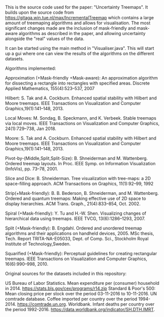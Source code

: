 This is the source code used for the paper: "Uncertainty Treemaps". It builds upon the source code from https://gitaga.win.tue.nl/max/IncrementalTreemap which contains a large amount of treemaping algorithms and allows for visualisation. The most significant changes made are the inclusion of mask-friendly and mask-aware algorithms as described in the paper, and allowing uncertainty alongside the "real" values of the data. 

It can be started using the main method in "Visualiser.java". This will start up a gui where one can view the results of the algorithms on the different datasets.



Algorithms implemented:

Approximation (+Mask-friendly +Mask-aware): An approximation algorithm for dissecting a rectangle into rectangles with specified areas. Discrete Applied Mathematics, 155(4):523–537, 2007

Hilbert: 							S. Tak and A. Cockburn. Enhanced spatial stability with Hilbert and Moore treemaps. IEEE Transactions on Visualization and Computer Graphics,19(1):141–148, 2013.

Local Moves: 						M. Sondag, B. Speckmann, and K. Verbeek. Stable treemaps via local moves. IEEE Transactions on Visualization and Computer Graphics, 24(1):729–738, Jan 2018.

Moore: 								S. Tak and A. Cockburn. Enhanced spatial stability with Hilbert and Moore treemaps. IEEE Transactions on Visualization and Computer Graphics,19(1):141–148, 2013.

Pivot-by-(Middle,Split,Split-Size): B. Shneiderman and M. Wattenberg. Ordered treemap layouts. In Proc. IEEE Symp. on Information Visualization (InfoVis), pp. 73–78, 2001.

Slice and Dice: 					B. Shneiderman. Tree visualization with tree-maps: a 2D space-filling approach. ACM Transactions on Graphics, 11(1):92–99, 1992

Strip(+Mask-friendly): 								B. B. Bederson, B. Shneiderman, and M. Wattenberg. Ordered and quantum treemaps: Making effective use of 2D space to display hierarchies. ACM Trans. Graph., 21(4):833–854, Oct. 2002.

Spiral (+Mask-friendly): 							Y. Tu and H.-W. Shen. Visualizing changes of hierarchical data using treemaps. IEEE TVCG, 13(6):1286–1293, 2007.

Split (+Mask-friendly): 								B. Engdahl. Ordered and unordered treemap algorithms and their applications on handheld devices, 2005. MSc thesis, Tech. Report TRITA-NA-E05033, Dept. of Comp. Sci., Stockholm Royal Institute of Technology,Sweden.

Squarified (+Mask-friendly):  						Perceptual guidelines for creating rectangular treemaps. IEEE Transactions on Visualization and Computer Graphics, 16(6):990–998, 2010.





Original sources for the datasets included in this repository:

US Bureau of Labor Statistics. Mean expenditure per (consumer) household in 2014. https://stats.bls.gov/cex/programs/r14.zip
Standard & Poor's 500: Mean closing price per stock over the period 03-11-2016 to 10-11-2016.
UN comtrade database. Coffee imported per country over the period 1994-2014. https://comtrade.un.org. 
Worldbank. Infant deaths per country over the period 1992-2016. https://data.worldbank.org/indicator/SH.DTH.IMRT.
